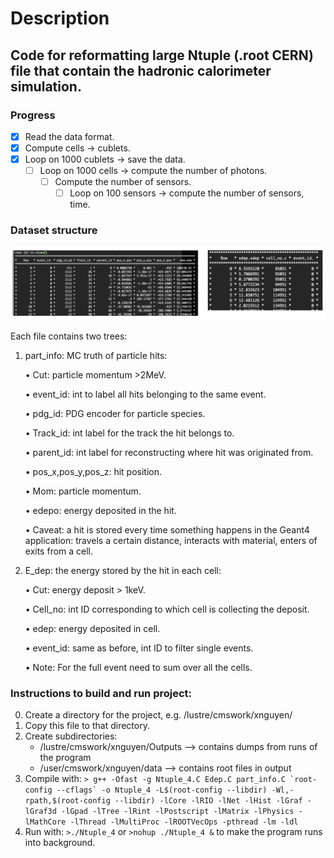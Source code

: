 # Description
## Code for reformatting large Ntuple (.root CERN) file that contain the hadronic calorimeter simulation. 
### Progress
- [x]  Read the data format.
- [x]  Compute cells → cublets.
- [x]  Loop on 1000 cublets → save the data.
    - [ ]  Loop on 1000 cells → compute the number of photons.
        - [ ]  Compute the number of sensors.
            - [ ]  Loop on 100 sensors → compute the number of sensors, time.

### Dataset structure

 ![Data](https://github.com/Tungcg1906/Particle-Detectors-optimization-with-Deep-Learning-techniques/blob/main/images/data-struct.png)
 
Each file contains two trees:
1. part_info: MC truth of particle hits:
   
    • Cut: particle momentum >2MeV.

    • event_id: int to label all hits belonging to the same event.

    • pdg_id: PDG encoder for particle species.

    • Track_id: int label for the track the hit belongs to.

    • parent_id: int label for reconstructing where hit was originated from.

    • pos_x,pos_y,pos_z: hit position.

    • Mom: particle momentum.

    • edepo: energy deposited in the hit.

    • Caveat: a hit is stored every time something happens in the Geant4 application: travels a certain distance, interacts with material, enters of exits from a cell.

2. E_dep: the energy stored by the hit in each cell:

    • Cut: energy deposit > 1keV.
   
    • Cell_no: int ID corresponding to which cell is collecting the deposit.
   
    • edep: energy deposited in cell.
   
    • event_id: same as before, int ID to filter single events.
   
    • Note: For the full event need to sum over all the cells.

### Instructions to build and run project:
0. Create a directory for the project, e.g. /lustre/cmswork/xnguyen/  
1. Copy this file to that directory.
2. Create subdirectories:
   - /lustre/cmswork/xnguyen/Outputs     --> contains dumps from runs of the program
   - /user/cmswork/xnguyen/data          --> contains root files in output
3. Compile with: ```> g++ -Ofast -g Ntuple_4.C Edep.C part_info.C `root-config --cflags` -o Ntuple_4 -L$(root-config --libdir) -Wl,-rpath,$(root-config --libdir) -lCore -lRIO -lNet -lHist -lGraf -lGraf3d -lGpad -lTree -lRint -lPostscript -lMatrix -lPhysics -lMathCore -lThread -lMultiProc -lROOTVecOps -pthread -lm -ldl```
4. Run with: `>./Ntuple_4` or `>nohup ./Ntuple_4 &` to make the program runs into background.
